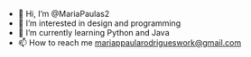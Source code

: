 - 👋 Hi, I’m @MariaPaulas2
- 👀 I’m interested in design and programming
- 🌱 I’m currently learning Python and Java
- 📫 How to reach me mariappaularodrigueswork@gmail.com

<!---
MariaPaulas2/MariaPaulas2 is a ✨ special ✨ repository because its `README.md` (this file) appears on your GitHub profile.
You can click the Preview link to take a look at your changes.
--->
